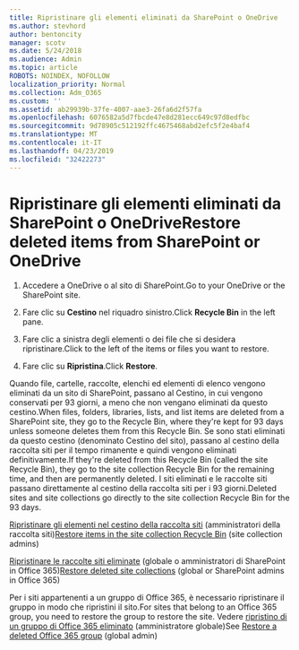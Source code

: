 ```yaml
---
title: Ripristinare gli elementi eliminati da SharePoint o OneDrive
ms.author: stevhord
author: bentoncity
manager: scotv
ms.date: 5/24/2018
ms.audience: Admin
ms.topic: article
ROBOTS: NOINDEX, NOFOLLOW
localization_priority: Normal
ms.collection: Adm_O365
ms.custom: ''
ms.assetid: ab29939b-37fe-4007-aae3-26fa6d2f57fa
ms.openlocfilehash: 6076582a5d7fbcde47e8d281ecc649c97d8edfbc
ms.sourcegitcommit: 9d78905c512192ffc4675468abd2efc5f2e4baf4
ms.translationtype: MT
ms.contentlocale: it-IT
ms.lasthandoff: 04/23/2019
ms.locfileid: "32422273"
---
```

# <a name="restore-deleted-items-from-sharepoint-or-onedrive"></a><span data-ttu-id="34b3d-102">Ripristinare gli elementi eliminati da SharePoint o OneDrive</span><span class="sxs-lookup"><span data-stu-id="34b3d-102">Restore deleted items from SharePoint or OneDrive</span></span>

1. <span data-ttu-id="34b3d-103">Accedere a OneDrive o al sito di SharePoint.</span><span class="sxs-lookup"><span data-stu-id="34b3d-103">Go to your OneDrive or the SharePoint site.</span></span>
    
2. <span data-ttu-id="34b3d-104">Fare clic su **Cestino** nel riquadro sinistro.</span><span class="sxs-lookup"><span data-stu-id="34b3d-104">Click **Recycle Bin** in the left pane.</span></span> 
    
3. <span data-ttu-id="34b3d-105">Fare clic a sinistra degli elementi o dei file che si desidera ripristinare.</span><span class="sxs-lookup"><span data-stu-id="34b3d-105">Click to the left of the items or files you want to restore.</span></span>
    
4. <span data-ttu-id="34b3d-106">Fare clic su **Ripristina**.</span><span class="sxs-lookup"><span data-stu-id="34b3d-106">Click **Restore**.</span></span> 
    
<span data-ttu-id="34b3d-107">Quando file, cartelle, raccolte, elenchi ed elementi di elenco vengono eliminati da un sito di SharePoint, passano al Cestino, in cui vengono conservati per 93 giorni, a meno che non vengano eliminati da questo cestino.</span><span class="sxs-lookup"><span data-stu-id="34b3d-107">When files, folders, libraries, lists, and list items are deleted from a SharePoint site, they go to the Recycle Bin, where they're kept for 93 days unless someone deletes them from this Recycle Bin.</span></span> <span data-ttu-id="34b3d-108">Se sono stati eliminati da questo cestino (denominato Cestino del sito), passano al cestino della raccolta siti per il tempo rimanente e quindi vengono eliminati definitivamente.</span><span class="sxs-lookup"><span data-stu-id="34b3d-108">If they're deleted from this Recycle Bin (called the site Recycle Bin), they go to the site collection Recycle Bin for the remaining time, and then are permanently deleted.</span></span> <span data-ttu-id="34b3d-109">I siti eliminati e le raccolte siti passano direttamente al cestino della raccolta siti per i 93 giorni.</span><span class="sxs-lookup"><span data-stu-id="34b3d-109">Deleted sites and site collections go directly to the site collection Recycle Bin for the 93 days.</span></span>
  
<span data-ttu-id="34b3d-110">[Ripristinare gli elementi nel cestino della raccolta siti](https://go.microsoft.com/fwlink/?linkid=867800) (amministratori della raccolta siti)</span><span class="sxs-lookup"><span data-stu-id="34b3d-110">[Restore items in the site collection Recycle Bin](https://go.microsoft.com/fwlink/?linkid=867800) (site collection admins)</span></span> 
  
<span data-ttu-id="34b3d-111">[Ripristinare le raccolte siti eliminate](https://go.microsoft.com/fwlink/?linkid=867660) (globale o amministratori di SharePoint in Office 365)</span><span class="sxs-lookup"><span data-stu-id="34b3d-111">[Restore deleted site collections](https://go.microsoft.com/fwlink/?linkid=867660) (global or SharePoint admins in Office 365)</span></span> 
  
<span data-ttu-id="34b3d-112">Per i siti appartenenti a un gruppo di Office 365, è necessario ripristinare il gruppo in modo che ripristini il sito.</span><span class="sxs-lookup"><span data-stu-id="34b3d-112">For sites that belong to an Office 365 group, you need to restore the group to restore the site.</span></span> <span data-ttu-id="34b3d-113">Vedere [ripristino di un gruppo di Office 365 eliminato](https://go.microsoft.com/fwlink/?linkid=867802) (amministratore globale)</span><span class="sxs-lookup"><span data-stu-id="34b3d-113">See [Restore a deleted Office 365 group](https://go.microsoft.com/fwlink/?linkid=867802) (global admin)</span></span> 
  

